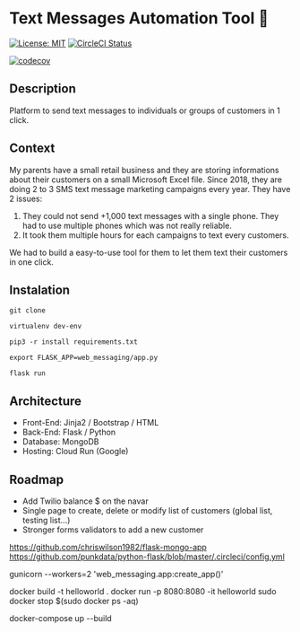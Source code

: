# Text Messages Automation Tool 📱


[![License: MIT](https://img.shields.io/badge/License-MIT-yellow.svg)](https://opensource.org/licenses/MIT)
[![CircleCI Status](https://circleci.com/gh/Pierre-Alexandre35/messaging-service-mousset.svg?style=shield&circle-token=:circle-token)](https://circleci.com/gh/Pierre-Alexandre35/messaging-service-mousset)

[![codecov](https://codecov.io/gh/Pierre-Alexandre35/messaging-service-mousset/branch/main/graph/badge.svg?token=2O5LYO9M7G)](https://codecov.io/gh/Pierre-Alexandre35/messaging-service-mousset)


## Description
Platform to send text messages to individuals or groups of customers in 1 click.


## Context
My parents have a small retail business and they are storing informations about their customers on a small Microsoft Excel file. Since 2018, they are doing 2 to 3 SMS text message marketing campaigns every year. They have 2 issues:
1) They could not send +1,000 text messages with a single phone. They had to use multiple phones which was not really reliable. 
2) It took them multiple hours for each campaigns to text every customers. 

We had to build a easy-to-use tool for them to let them text their customers in one click. 

## Instalation 
```git clone```
<br>

```virtualenv dev-env```
<br>

```pip3 -r install requirements.txt```
<br>

```export FLASK_APP=web_messaging/app.py```
<br>

```flask run```


## Architecture
- Front-End: Jinja2 / Bootstrap / HTML
- Back-End: Flask / Python 
- Database: MongoDB 
- Hosting: Cloud Run (Google)


## Roadmap
- Add Twilio balance $ on the navar  
- Single page to create, delete or modify list of customers (global list, testing list...)
- Stronger forms validators to add a new customer 


https://github.com/chriswilson1982/flask-mongo-app
https://github.com/punkdata/python-flask/blob/master/.circleci/config.yml


gunicorn --workers=2 'web_messaging.app:create_app()'




docker build -t helloworld .
docker run -p 8080:8080 -it helloworld
sudo docker stop $(sudo docker ps -aq)

docker-compose up --build
